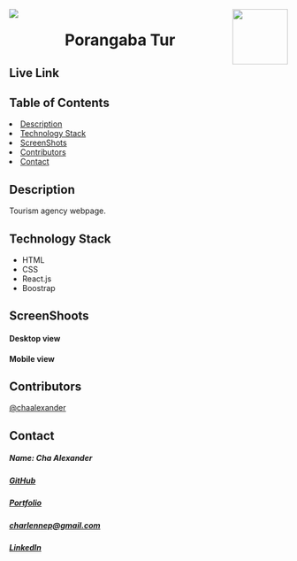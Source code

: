 <img align="left" src= "https://img.shields.io/badge/License-MIT-green">
<img align="right" width="100" height="100" src="https://avatars1.githubusercontent.com/u/59755481?v=4">
<h1 align= "center"> Porangaba Tur</h1>
<h2>Live Link</h2>
<!-- <h3><a href= "https://chaalexander.github.io/">Live Link</a></h3>    -->
<h2> Table of Contents </h2>
<li><a href="#description">Description</a></li>  
<li><a href="#tech">Technology Stack</a></li> 
<li><a href="#screen">ScreenShots</a></li> 
<li><a href="#contributors">Contributors</a></li>   
<li><a href="#contact">Contact</a></li> 
<h2 id="description"> Description </h2>
<p>Tourism agency webpage.</p>  
<h2 id="tech"> Technology Stack </h2>  
<ul>
<li>HTML</li>
<li>CSS</li>
<li>React.js</li>
<li>Boostrap</li>
</ul> 
<h2 id="screen"> ScreenShoots </h2>
<h4>Desktop view</h4>
<!-- <img src= ""> -->
<h4>Mobile view</h4>
<!-- <img width="200" height="350" src= ""> -->
<h2 id="contributors"> Contributors </h2>
<p><a href= "https://github.com/chaalexander">@chaalexander</a></p> 
<h2 id="contact"> Contact </h2>         
<h5> Name: Cha Alexander </h5>       
<h5><a href= "https://github.com/chaalexander">GitHub</a></h5>  
<h5><a href= "https://chaalexander.github.io/">Portfolio</a></h5>  
<h5><a href= "mailto:charlennep@gmail.com">charlennep@gmail.com</a></h5>       
<h5><a href= "https://www.linkedin.com/in/cha-alexander">LinkedIn</a></h5>
